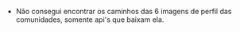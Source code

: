 - Não consegui encontrar os caminhos das 6 imagens de perfil das comunidades, somente api's que baixam ela.